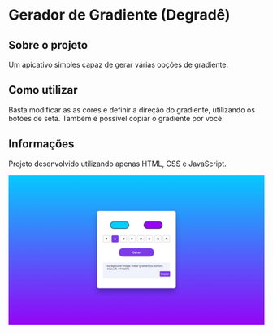 # Gerador de Gradiente (Degradê)

## Sobre o projeto

Um apicativo simples capaz de gerar várias opções de gradiente.

## Como utilizar

Basta modificar as as cores e definir a direção do gradiente, utilizando os botões de seta. Também é possível copiar o gradiente por você.

## Informações

Projeto desenvolvido utilizando apenas HTML, CSS e JavaScript.

<img src="screenshot.jpg"/>
